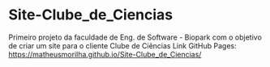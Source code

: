 # Site-Clube_de_Ciencias
Primeiro projeto da faculdade de Eng. de Software - Biopark com o objetivo de criar um site para o cliente Clube de Ciências
Link GitHub Pages: https://matheusmorilha.github.io/Site-Clube_de_Ciencias/
